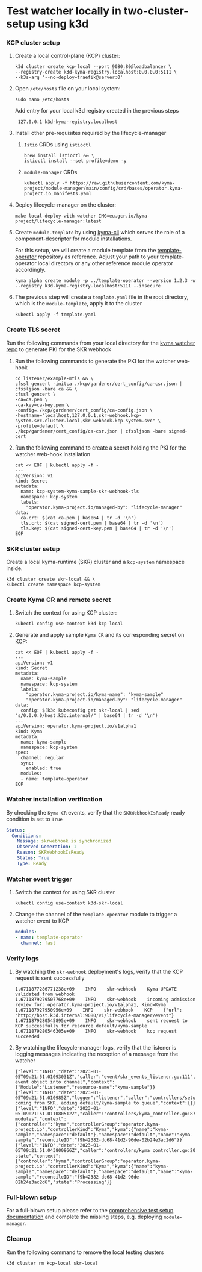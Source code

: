# Test watcher locally in two-cluster-setup using k3d

### KCP cluster setup

1. Create a local control-plane (KCP) cluster:
   ```shell
   k3d cluster create kcp-local --port 9080:80@loadbalancer \
   --registry-create k3d-kyma-registry.localhost:0.0.0.0:5111 \
   --k3s-arg '--no-deploy=traefik@server:0'
   ```

2. Open `/etc/hosts` file on your local system:
   ```shell
   sudo nano /etc/hosts
   ```
   Add entry for your local k3d registry created in the previous steps
   ```
    127.0.0.1 k3d-kyma-registry.localhost
   ```

3. Install other pre-requisites required by the lifecycle-manager
    1. `Istio` CRDs using `istioctl`
       ```shell
       brew install istioctl && \
       istioctl install --set profile=demo -y
       ```
    2. `module-manager` CRDs
       ```shell
       kubectl apply -f https://raw.githubusercontent.com/kyma-project/module-manager/main/config/crd/bases/operator.kyma-project.io_manifests.yaml
       ```

4. Deploy lifecycle-manager on the cluster:
    ```shell
    make local-deploy-with-watcher IMG=eu.gcr.io/kyma-project/lifecycle-manager:latest
    ```

5. Create `module-template` by using [kyma-cli](https://github.com/kyma-project/cli)
   which serves the role of a component-descriptor for module installations.

   For this setup, we will create a module template from
   the [template-operator](https://github.com/kyma-project/template-operator) repository as reference. Adjust your path
   to your template-operator local directory or any other reference module operator accordingly.

   ```shell
   kyma alpha create module -p ../template-operator --version 1.2.3 -w --registry k3d-kyma-registry.localhost:5111 --insecure
   ```
6. The previous step will create a `template.yaml` file in the root directory, which is the `module-template`, apply it
   to the cluster
   ```
   kubectl apply -f template.yaml
   ```

### Create TLS secret

Run the following commands from your local directory for
the [kyma watcher repo](https://github.com/kyma-project/runtime-watcher) to generate PKI for the SKR webhook

1. Run the following commands to generate the PKI for the watcher web-hook
    ```shell
    cd listener/example-mtls && \
    cfssl gencert -initca ./kcp/gardener/cert_config/ca-csr.json | cfssljson -bare ca && \
    cfssl gencert \
    -ca=ca.pem \
    -ca-key=ca-key.pem \
    -config=./kcp/gardener/cert_config/ca-config.json \
    -hostname="localhost,127.0.0.1,skr-webhook.kcp-system.svc.cluster.local,skr-webhook.kcp-system.svc" \
    -profile=default \
    ./kcp/gardener/cert_config/ca-csr.json | cfssljson -bare signed-cert
    ```
2. Run the following command to create a secret holding the PKI for the watcher web-hook installation
    ```shell
    cat << EOF | kubectl apply -f -
    ---
    apiVersion: v1
    kind: Secret
    metadata:
      name: kcp-system-kyma-sample-skr-webhook-tls
      namespace: kcp-system
      labels:
        "operator.kyma-project.io/managed-by": "lifecycle-manager"
    data:
      ca.crt: $(cat ca.pem | base64 | tr -d '\n')
      tls.crt: $(cat signed-cert.pem | base64 | tr -d '\n')
      tls.key: $(cat signed-cert-key.pem | base64 | tr -d '\n')
    EOF
    ```

### SKR cluster setup

Create a local kyma-runtime (SKR) cluster and a `kcp-system` namespace inside.

```shell
k3d cluster create skr-local && \
kubectl create namespace kcp-system
```

### Create Kyma CR and remote secret

1. Switch the context for using KCP cluster:
    ```shell
    kubectl config use-context k3d-kcp-local
    ```
2. Generate and apply sample `Kyma CR` and its corresponding secret on KCP:
    ```shell
    cat << EOF | kubectl apply -f -
    ---
    apiVersion: v1
    kind: Secret
    metadata:
      name: kyma-sample
      namespace: kcp-system
      labels:
        "operator.kyma-project.io/kyma-name": "kyma-sample"
        "operator.kyma-project.io/managed-by": "lifecycle-manager"
    data:
      config: $(k3d kubeconfig get skr-local | sed "s/0.0.0.0/host.k3d.internal/" | base64 | tr -d '\n')
    ---
    apiVersion: operator.kyma-project.io/v1alpha1
    kind: Kyma
    metadata:
      name: kyma-sample
      namespace: kcp-system
    spec:
      channel: regular
      sync:
        enabled: true
      modules:
      - name: template-operator
    EOF
    ```

### Watcher installation verification

By checking the `Kyma CR` events, verify that the `SKRWebhookIsReady` ready condition is set to `True`

```yaml
Status:
  Conditions:
    Message: skrwebhook is synchronized
    Observed Generation: 1
    Reason: SKRWebhookIsReady
    Status: True
    Type: Ready
```

### Watcher event trigger

1. Switch the context for using SKR cluster
    ```shell
    kubectl config use-context k3d-skr-local
    ```
2. Change the channel of the `template-operator` module to trigger a watcher event to KCP
    ```yaml
    modules:
    - name: template-operator
      channel: fast
    ```

### Verify logs

1. By watching the `skr-webhook` deployment's logs, verify that the KCP request is sent successfully
    ```log
    1.6711877286771238e+09    INFO    skr-webhook    Kyma UPDATE validated from webhook 
    1.6711879279507768e+09    INFO    skr-webhook    incoming admission review for: operator.kyma-project.io/v1alpha1, Kind=Kyma 
    1.671187927950956e+09    INFO    skr-webhook    KCP    {"url": "http://host.k3d.internal:9080/v1/lifecycle-manager/event"} 
    1.6711879280545895e+09    INFO    skr-webhook    sent request to KCP successfully for resource default/kyma-sample 
    1.6711879280546305e+09    INFO    skr-webhook    kcp request succeeded
    ```
2. By watching the lifecycle-manager logs, verify that the listener is logging messages indicating the reception of a
   message from the watcher
    ```log
    {"level":"INFO","date":"2023-01-05T09:21:51.01093031Z","caller":"event/skr_events_listener.go:111","msg":"dispatched event object into channel","context":{"Module":"Listener","resource-name":"kyma-sample"}}
    {"level":"INFO","date":"2023-01-05T09:21:51.010985Z","logger":"listener","caller":"controllers/setup.go:100","msg":"event coming from SKR, adding default/kyma-sample to queue","context":{}}                                                                            
    {"level":"INFO","date":"2023-01-05T09:21:51.011080512Z","caller":"controllers/kyma_controller.go:87","msg":"reconciling modules","context":{"controller":"kyma","controllerGroup":"operator.kyma-project.io","controllerKind":"Kyma","kyma":{"name":"kyma-sample","namespace":"default"},"namespace":"default","name":"kyma-sample","reconcileID":"f9b42382-dc68-41d2-96de-02b24e3ac2d6"}}
    {"level":"INFO","date":"2023-01-05T09:21:51.043800866Z","caller":"controllers/kyma_controller.go:206","msg":"syncing state","context":{"controller":"kyma","controllerGroup":"operator.kyma-project.io","controllerKind":"Kyma","kyma":{"name":"kyma-sample","namespace":"default"},"namespace":"default","name":"kyma-sample","reconcileID":"f9b42382-dc68-41d2-96de-02b24e3ac2d6","state":"Processing"}}
    ```

### Full-blown setup

For a full-blown setup please refer to the [comprehensive test setup documentation](creating-test-environment.md) and
complete the missing steps, e.g. deploying `module-manager`.

### Cleanup

Run the following command to remove the local testing clusters

```shell
k3d cluster rm kcp-local skr-local
```
